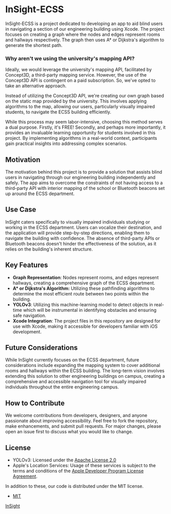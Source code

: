 # InSight-ECSS
InSight-ECSS is a project dedicated to developing an app to aid blind users in navigating a section of our engineering building using Xcode. The project focuses on creating a graph where the nodes and edges represent rooms and hallways respectively. The graph then uses A* or Dijkstra's algorithm to generate the shortest path. 

### Why aren't we using the university's mapping API?
Ideally, we would leverage the university's mapping API, facilitated by Concept3D, a third-party mapping service. However, the use of the Concept3D API is contingent on a paid subscription. So, we've opted to take an alternative approach.

Instead of utilizing the Concept3D API, we're creating our own graph based on the static map provided by the university. This involves applying algorithms to the map, allowing our users, particularly visually impaired students, to navigate the ECSS building efficiently.

While this process may seem labor-intensive, choosing this method serves a dual purpose. Firstly, it's FREE! Secondly, and perhaps more importantly, it provides an invaluable learning opportunity for students involved in this project. By implementing algorithms in a real-world context, participants gain practical insights into addressing complex scenarios.

## Motivation
The motivation behind this project is to provide a solution that assists blind users in navigating through our engineering building independently and safely. The app aims to overcome the constraints of not having access to a third-party API with interior mapping of the school or Bluetooth beacons set up around the ECSS department.

## Use Case
InSight caters specifically to visually impaired individuals studying or working in the ECSS department. Users can vocalize their destination, and the application will provide step-by-step directions, enabling them to navigate the building with confidence. The absence of third-party APIs or Bluetooth beacons doesn't hinder the effectiveness of the solution, as it relies on the building's inherent structure.

## Key Features

- **Graph Representation**: Nodes represent rooms, and edges represent hallways, creating a comprehensive graph of the ECSS department.
- **A\* or Dijkstra's Algorithm:** Utilizing these pathfinding algorithms to determine the most efficient route between two points within the building.
- **YOLOv3**: Utilizing this machine-learning model to detect objects in real-time which will be instrumental in identifying obstacles and ensuring safe navigation. 
- **Xcode Integration**: The project files in this repository are designed for use with Xcode, making it accessible for developers familiar with iOS development.

## Future Considerations

While InSight currently focuses on the ECSS department, future considerations include expanding the mapping system to cover additional rooms and hallways within the ECSS building. The long-term vision involves extending this solution to other engineering buildings on campus, creating a comprehensive and accessible navigation tool for visually impaired individuals throughout the entire engineering campus.

## How to Contribute

We welcome contributions from developers, designers, and anyone passionate about improving accessibility. Feel free to fork the repository, make enhancements, and submit pull requests. For major changes, please open an issue first to discuss what you would like to change.

## License
- YOLOv3: Licensed under the [Apache License 2.0](https://github.com/AlexeyAB/darknet/blob/master/LICENSE)
- Apple's Location Services: Usage of these services is subject to the terms and conditions of the [Apple Developer Program License Agreement](https://developer.apple.com/terms/).

In addition to these, our code is distributed under the MIT license. 

- [MIT](https://choosealicense.com/licenses/mit/)

[InSight](https://coblaze.github.io/project_insight/)
